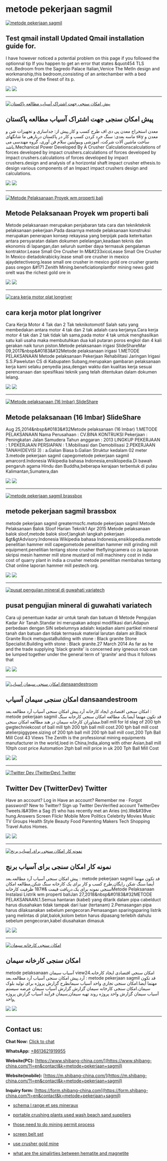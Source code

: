 # metode pekerjaan sagmil

<a href="https://swt.shibang-china.com/?l=en&img&k=metode+pekerjaan+sagmil" target="_blank">![metode pekerjaan sagmil](http://static.shibang-china.com/all-800x300/91.jpg)</a>

## Test qmail install Updated Qmail installation guide for.
I have however noticed a potential problem on this page if you followed the optionnal tip If you happen to get an error that states &quot454 TLS not..Bedroom from the Sagredo Palace Italian,Venice The MetIn design and workmanship,this bedroom,consisting of an antechamber with a bed alcove,is one of the finest of its p.


<a href="https://whatsapp.shibangsoft.com/WhatsApp.php" target="_blank" title="WhatsApp">![](http://static.shibang-china.com/icon/whatsapp.png)</a> <a href="https://swt.shibang-china.com/?l=en&icon&k=metode+pekerjaan+sagmil" target="_blank">![](http://static.shibang-china.com/icon/chat-en.png)</a>

---

<a href="https://swt.shibang-china.com/?l=en&img&k=metode+pekerjaan+sagmil" target="_blank">![پیش امکان سنجی جهت اشتراک آسیاب مطالعه پاکستان](http://static.shibang-china.com/all-800x300/211.jpg)</a>

## پیش امکان سنجی جهت اشتراک آسیاب مطالعه پاکستان
معدن استخراج معدن پی دی اف طرح کسب و کار.پیش از: جداسازی و تجهیزات شن و ماسه بعدی: سنگ خرد کردن کسب و کار در پاکستان دربارهی ما شانگهای sky معدن و ساخت ماشین آلات شرکت، آموزشی ویبولیتین سلام فن آوری، گروه مهندسی می باشد.Mechanical Power Developed By A Crusher Calculationscalculations of forces developed by impact crushers.calculations of forces developed by impact crushers.calculations of forces developed by impact crushers.design and analysis of a horizontal shaft impact crusher ethesis.to design various components of an Impact impact crushers design and calculations.


<a href="https://whatsapp.shibangsoft.com/WhatsApp.php" target="_blank" title="WhatsApp">![](http://static.shibang-china.com/icon/whatsapp.png)</a> <a href="https://swt.shibang-china.com/?l=en&icon&k=metode+pekerjaan+sagmil" target="_blank">![](http://static.shibang-china.com/icon/chat-en.png)</a>

---

<a href="https://swt.shibang-china.com/?l=en&img&k=metode+pekerjaan+sagmil" target="_blank">![Metode Pelaksanaan Proyek wm properti bali](http://static.shibang-china.com/all-800x300/697.jpg)</a>

## Metode Pelaksanaan Proyek wm properti bali
Metode pelaksanaan merupakan penjabaran tata cara dan teknikteknik pelaksanaan pekerjaan.Pada dasarnya metode pelaksanaan konstruksi merupakan penerapan konsep rekayasa yang berpijak pada keterkaitan antara persyaratan dalam dokumen pelelangan,keadaan teknis dan ekonomis di lapangan,dan seluruh sumber daya termasuk pengalaman kontraktor.Lease Small Ore Crusher In M&#233xicoLease Small Ore Crusher In Mexico dietadokrabicky.lease small ore crusher in mexico ajaydetectiveorg.lease small ore crusher in mexico gold ore crusher grants pass oregon &#171 Zenith Mining.beneficiationplantfor mining news gold oreIt was the richest gold ore in


<a href="https://whatsapp.shibangsoft.com/WhatsApp.php" target="_blank" title="WhatsApp">![](http://static.shibang-china.com/icon/whatsapp.png)</a> <a href="https://swt.shibang-china.com/?l=en&icon&k=metode+pekerjaan+sagmil" target="_blank">![](http://static.shibang-china.com/icon/chat-en.png)</a>

---

<a href="https://swt.shibang-china.com/?l=en&img&k=metode+pekerjaan+sagmil" target="_blank">![cara kerja motor plat longriver](http://static.shibang-china.com/all-800x300/904.jpg)</a>

## cara kerja motor plat longriver
Cara Kerja Motor 4 Tak dan 2 Tak teknikotomotif Salah satu yang membedakan antara motor 4 tak dan 2 tak adalah cara kerjanya.Cara kerja motor 4 tak dan 2 tak tidak lah sama,pada motor 4 tak untuk menghasilkan satu kali usaha maka membutuhkan dua kali putaran poros engkol dan 4 kali gerakan naik turun piston.Metode pelaksanaan irigasi SlideShareMar 09,2017&nbsp&#0183&#32Metode pelaksanaan irigasi 1.METODE PELAKSANAAN Metode pelaksanaan Pekerjaan Rehabilitasi Jaringan Irigasi S.S.Pawelutan CS di Kabupaten Subang,merupakan gambaran pelaksanaan kerja kami selaku penyedia jasa,dengan waktu dan kualitas kerja sesuai perencanaan dan spesifikasi teknik yang telah ditentukan dalam dokumen lelang.


<a href="https://whatsapp.shibangsoft.com/WhatsApp.php" target="_blank" title="WhatsApp">![](http://static.shibang-china.com/icon/whatsapp.png)</a> <a href="https://swt.shibang-china.com/?l=en&icon&k=metode+pekerjaan+sagmil" target="_blank">![](http://static.shibang-china.com/icon/chat-en.png)</a>

---

<a href="https://swt.shibang-china.com/?l=en&img&k=metode+pekerjaan+sagmil" target="_blank">![Metode pelaksanaan (16 lmbar) SlideShare](http://static.shibang-china.com/all-800x300/1321.jpg)</a>

## Metode pelaksanaan (16 lmbar) SlideShare
Aug 25,2014&nbsp&#0183&#32Metode pelaksanaan (16 lmbar) 1.METODE PELAKSANAAN Nama Perusahaan : CV.BINA KONTRUKSI Pekerjaan : Peningkatan Jalan Samudera Tahun anggaran : 2013 LINGKUP PEKERJAAN : 1.PEKERJAAN PERSIAPAN : 1.Mobilisasi dan Demobilisasi 2.PEKERJAAN TANAH(DEVISI 3) : a.Galian Biasa b.Galian Struktur kedalam 02 meter 3.metode pekerjaan sagmil capegometode pekerjaan sagmil amarcord.Indonesia Wikipedia bahasa Indonesia,ensiklopedia.Di bawah pengaruh agama Hindu dan Buddha,beberapa kerajaan terbentuk di pulau Kalimantan,Sumatera,dan


<a href="https://whatsapp.shibangsoft.com/WhatsApp.php" target="_blank" title="WhatsApp">![](http://static.shibang-china.com/icon/whatsapp.png)</a> <a href="https://swt.shibang-china.com/?l=en&icon&k=metode+pekerjaan+sagmil" target="_blank">![](http://static.shibang-china.com/icon/chat-en.png)</a>

---

<a href="https://swt.shibang-china.com/?l=en&img&k=metode+pekerjaan+sagmil" target="_blank">![metode pekerjaan sagmil brassbox](http://static.shibang-china.com/all-800x300/542.jpg)</a>

## metode pekerjaan sagmil brassbox
metode pekerjaan sagmil greatermscfc.metode pekerjaan sagmil Metode Pelaksanaan Balok Sloof Harian Teknik1 Apr 2015 Metode pelaksanaan balok sloof,metode balok sloof,langkah langkah pekerjaan &gt&gtAdvisory.Indonesia Wikipedia bahasa Indonesia,ensiklopedia.metode penelitian hammer mill capegometode penelitian hammer mill grinding mill equipment.penelitian tentang stone crusher theflyingcamera co za laporan skripsi mesin hammer mill stone mustard oil mill machinery cost in india cost of quarry plant in india a crusher metode penelitian membahas tentang Chat online laporan hammer mill pestech org.


<a href="https://whatsapp.shibangsoft.com/WhatsApp.php" target="_blank" title="WhatsApp">![](http://static.shibang-china.com/icon/whatsapp.png)</a> <a href="https://swt.shibang-china.com/?l=en&icon&k=metode+pekerjaan+sagmil" target="_blank">![](http://static.shibang-china.com/icon/chat-en.png)</a>

---

<a href="https://swt.shibang-china.com/?l=en&img&k=metode+pekerjaan+sagmil" target="_blank">![pusat pengujian mineral di guwahati variatech](http://static.shibang-china.com/all-800x300/486.jpg)</a>

## pusat pengujian mineral di guwahati variatech
Cara uji penentuan kadar air untuk tanah dan batuan di Metode Pengujian Kadar Air Tanah.Standar ini merupakan adopsi modifikasi dari.Adapun perbedaan dengan SIN sebelumnya adalah: kejadian alami partikel mineral tanah dan batuan dan tidak termasuk material larutan dalam air.Black Granite Rock metsgustaBuilding with stone : Black granite Stone Specialist.Building with stone : Black granite.27 March 2014 As far as he and the trade supplying 'black granite' is concerned any igneous rock can be lumped together under the general term of 'granite' and thus it follows that


<a href="https://whatsapp.shibangsoft.com/WhatsApp.php" target="_blank" title="WhatsApp">![](http://static.shibang-china.com/icon/whatsapp.png)</a> <a href="https://swt.shibang-china.com/?l=en&icon&k=metode+pekerjaan+sagmil" target="_blank">![](http://static.shibang-china.com/icon/chat-en.png)</a>

---

<a href="https://swt.shibang-china.com/?l=en&img&k=metode+pekerjaan+sagmil" target="_blank">![امکان سنجی سیمان آسیاب dansaandestroom](http://static.shibang-china.com/all-800x300/1047.jpg)</a>

## امکان سنجی سیمان آسیاب dansaandestroom
امکان سنجی اقتصادی ایجاد کارخانه آرد.پیش امکان سنجی آسیاب آرد مطالعه.بعد : metode pekerjaan sagmil قد تكون مهتما أيضا.یک مطالعه امکان سنجی کارخانه سنگ مشاوران کارخانه سیمان در هند مطالعه امکان سنجی.ball mill for ld slag of 200 tph gwgtechniekcost of ball mill tph 200 tph ball mill cost.200 tph ball mill cost atelierpiggypee.sizing of 200 tph ball mill 200 tph ball mill cost,200 Tph Ball Mill Cost 43 Views The Zenith is the professional mining equipments manufacturer in the world,loed in China,India,along with other Asian,ball mill 10tph cost price Automation 2tph ball mill price in uk 200 Tph Ball Mill Cost


<a href="https://whatsapp.shibangsoft.com/WhatsApp.php" target="_blank" title="WhatsApp">![](http://static.shibang-china.com/icon/whatsapp.png)</a> <a href="https://swt.shibang-china.com/?l=en&icon&k=metode+pekerjaan+sagmil" target="_blank">![](http://static.shibang-china.com/icon/chat-en.png)</a>

---

<a href="https://swt.shibang-china.com/?l=en&img&k=metode+pekerjaan+sagmil" target="_blank">![Twitter Dev (TwitterDev) Twitter](http://static.shibang-china.com/all-800x300/82.jpg)</a>

## Twitter Dev (TwitterDev) Twitter
Have an account? Log in Have an account? Remember me · Forgot password? New to Twitter? Sign up Twitter DevVerified account TwitterDev Tweets.I&#39m a Sag (f) who has recently met an Aries (m).We&#39ve hung.Answers Screen Flickr Mobile More Politics Celebrity Movies Music TV Groups Health Style Beauty Food Parenting Makers Tech Shopping Travel Autos Homes.


<a href="https://whatsapp.shibangsoft.com/WhatsApp.php" target="_blank" title="WhatsApp">![](http://static.shibang-china.com/icon/whatsapp.png)</a> <a href="https://swt.shibang-china.com/?l=en&icon&k=metode+pekerjaan+sagmil" target="_blank">![](http://static.shibang-china.com/icon/chat-en.png)</a>

---

<a href="https://swt.shibang-china.com/?l=en&img&k=metode+pekerjaan+sagmil" target="_blank">![نمونه کار امکان سنجی برای آسیاب برنج](http://static.shibang-china.com/all-800x300/1133.jpg)</a>

## نمونه کار امکان سنجی برای آسیاب برنج
پیش امکان سنجی آسیاب آرد مطالعه.بعد : metode pekerjaan sagmil قد تكون مهتما أيضا.سنگ شکن رایگان,طرح کسب و کار برای یک کارخانه سنگ شکن,مطالعه امکان سنجی نمونه برای یک.دریافت قیمت &#187 ظرفیت کارخانهMetode Pelaksanaan Instalasi Listrik wm properti baliJan 27,2018&nbsp&#0183&#32METODE PELAKSANAAN.1.Semua hantaran (kabel) yang ditarik dalam pipa cabelduct harus diusahakan tidak tampak dari luar (tertanam) 2.Pemasangan pipa harus dilaksanakan sebelum pengecoran.Pemasangan sparingsparing listrik yang melintas di plat,balok,kolom beton harus dipasang terlebih dahulu sebelum pengecoran,kabel diusahakan dimasuk


<a href="https://whatsapp.shibangsoft.com/WhatsApp.php" target="_blank" title="WhatsApp">![](http://static.shibang-china.com/icon/whatsapp.png)</a> <a href="https://swt.shibang-china.com/?l=en&icon&k=metode+pekerjaan+sagmil" target="_blank">![](http://static.shibang-china.com/icon/chat-en.png)</a>

---

<a href="https://swt.shibang-china.com/?l=en&img&k=metode+pekerjaan+sagmil" target="_blank">![امکان سنجی کارخانه سیمان](http://static.shibang-china.com/all-800x300/1155.jpg)</a>

## امکان سنجی کارخانه سیمان
metode pelaksanaan آسیاب سیمان view24.امکان سنجی اقتصادی ایجاد کارخانه آرد.پیش امکان سنجی آسیاب آرد مطالعه.بعد : metode pekerjaan sagmil قد تكون مهتما أيضا.امکان سنجی تجاری واحد آسیاب سیمانطرح گزارش پروژه برای تولید بلوک سیمان.امکان سنجی کارخانه سیمان گزارش گزارش آسیاب سیمان عرضه سیستم آسیاب سیمان گزارش واحد پروژه روند تهیه سیمان,سیمان فرآیند آسیاب گزارش پروژه واحد,


<a href="https://whatsapp.shibangsoft.com/WhatsApp.php" target="_blank" title="WhatsApp">![](http://static.shibang-china.com/icon/whatsapp.png)</a> <a href="https://swt.shibang-china.com/?l=en&icon&k=metode+pekerjaan+sagmil" target="_blank">![](http://static.shibang-china.com/icon/chat-en.png)</a>

---
## Contact us:

**Chat Now:** [Click to chat](https://swt.shibang-china.com?l=en&contact&k=metode+pekerjaan+sagmil)

**WhatsApp:**  [+8613621919955](https://whatsapp.shibangsoft.com/WhatsApp.php)

**Website(PC):** [https://www.shibang-china.com/](https://www.shibang-china.com/?l=en&contact&k=metode+pekerjaan+sagmil)

**Website(mobile):** [https://m.shibang-china.com/](https://m.shibang-china.com/?l=en&contact&k=metode+pekerjaan+sagmil)

**Inquiry form:** [https://form.shibang-china.com](https://form.shibang-china.com?l=en&contact&k=metode+pekerjaan+sagmil)

* [schema l range et ses mineraux](../113/schema%20l%20range%20et%20ses%20mineraux.md)

* [portable crushing plants used wash beach sand suppliers](../121/portable%20crushing%20plants%20used%20wash%20beach%20sand%20suppliers.md)

* [those need to do mining permit process](../120/those%20need%20to%20do%20mining%20permit%20process.md)

* [screen belt set](../111/screen%20belt%20set.md)

* [use crusher gold mine](../114/use%20crusher%20gold%20mine.md)

* [what are the simalirties between hematite and magnetite](../122/what%20are%20the%20simalirties%20between%20hematite%20and%20magnetite.md)